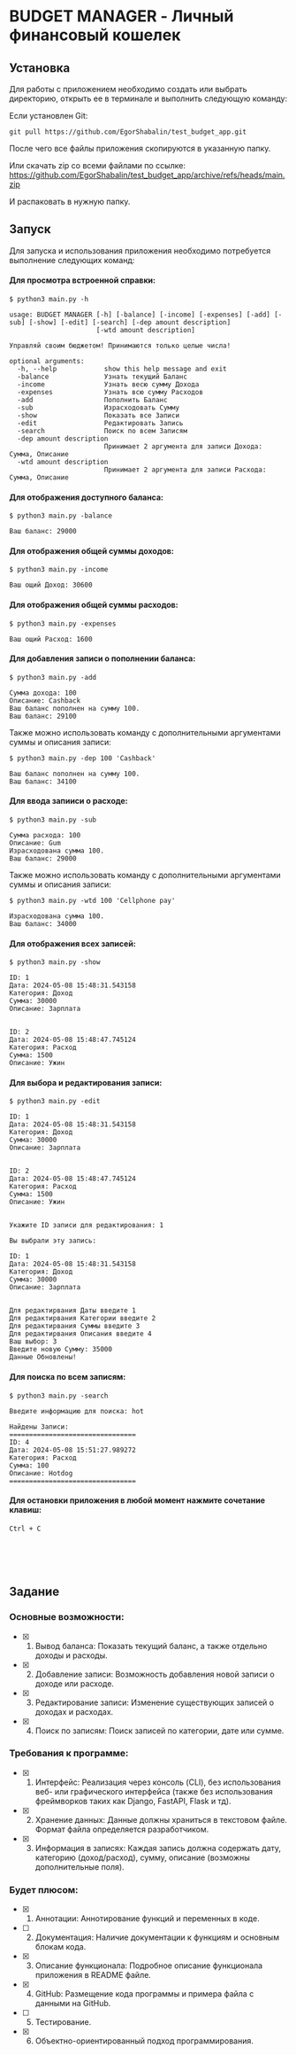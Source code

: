 # BUDGET MANAGER - Личный финансовый кошелек

## Установка
Для работы с приложением необходимо создать или выбрать директорию, открыть ее в терминале и выполнить следующую команду:

Если установлен Git:

```
git pull https://github.com/EgorShabalin/test_budget_app.git
```

После чего все файлы приложения скопируются в указанную папку.

Или скачать zip со всеми файлами по ссылке:
<https://github.com/EgorShabalin/test_budget_app/archive/refs/heads/main.zip>

И распаковать в нужную папку.



## Запуск
Для запуска и использования приложения необходимо потребуется выполнение следующих команд:

#### Для просмотра встроенной справки:

```
$ python3 main.py -h

usage: BUDGET MANAGER [-h] [-balance] [-income] [-expenses] [-add] [-sub] [-show] [-edit] [-search] [-dep amount description]
                      [-wtd amount description]

Управляй своим бюджетом! Принимаются только целые числа!

optional arguments:
  -h, --help            show this help message and exit
  -balance              Узнать текущий Баланс
  -income               Узнать весю сумму Дохода
  -expenses             Узнать всю сумму Расходов
  -add                  Пополнить Баланс
  -sub                  Израсходовать Сумму
  -show                 Показать все Записи
  -edit                 Редактировать Запись
  -search               Поиск по всем Записям
  -dep amount description
                        Принимает 2 аргумента для записи Дохода: Сумма, Описание
  -wtd amount description
                        Принимает 2 аргумента для записи Расхода: Сумма, Описание
```

#### Для отображения доступного баланса:

```
$ python3 main.py -balance

Ваш баланс: 29000
```

#### Для отображения общей суммы доходов:

```
$ python3 main.py -income

Ваш ощий Доход: 30600
```

#### Для отображения общей суммы расходов:

```
$ python3 main.py -expenses

Ваш ощий Расход: 1600
```

#### Для добавления записи о пополнении баланса:

```
$ python3 main.py -add

Сумма дохода: 100
Описание: Cashback
Ваш баланс пополнен на сумму 100.
Ваш баланс: 29100
```

Также можно использовать команду с дополнительными аргументами суммы и описания записи:

```
$ python3 main.py -dep 100 'Cashback'

Ваш баланс пополнен на сумму 100.
Ваш баланс: 34100
```

#### Для ввода запииси о расходе:

```
$ python3 main.py -sub

Сумма расхода: 100
Описание: Gum    
Израсходована сумма 100.
Ваш баланс: 29000
```

Также можно использовать команду с дополнительными аргументами суммы и описания записи:

```
$ python3 main.py -wtd 100 'Cellphone pay'

Израсходована сумма 100.
Ваш баланс: 34000
```

#### Для отображения всех записей:

```
$ python3 main.py -show

ID: 1
Дата: 2024-05-08 15:48:31.543158
Категория: Доход
Сумма: 30000
Описание: Зарплата            


ID: 2
Дата: 2024-05-08 15:48:47.745124
Категория: Расход
Сумма: 1500
Описание: Ужин
```

#### Для выбора и редактирования записи:

```
$ python3 main.py -edit

ID: 1
Дата: 2024-05-08 15:48:31.543158
Категория: Доход
Сумма: 30000
Описание: Зарплата            


ID: 2
Дата: 2024-05-08 15:48:47.745124
Категория: Расход
Сумма: 1500
Описание: Ужин


Укажите ID записи для редактирования: 1

Вы выбрали эту запись:

ID: 1
Дата: 2024-05-08 15:48:31.543158
Категория: Доход
Сумма: 30000
Описание: Зарплата            


Для редактирвания Даты введите 1
Для редактирвания Категории введите 2
Для редактирвания Суммы введите 3
Для редактирвания Описания введите 4
Ваш выбор: 3
Введите новую Сумму: 35000
Данные Обновлены!
```

#### Для поиска по всем записям:

```
$ python3 main.py -search

Введите информацию для поиска: hot 

Найдены Записи:
================================
ID: 4
Дата: 2024-05-08 15:51:27.989272
Категория: Расход
Сумма: 100
Описание: Hotdog            
================================
```
#### Для остановки приложения в любой момент нажмите сочетание клавиш:

```
Ctrl + C
```
<br>
<br>
<br>


## Задание

### Основные возможности:
- [x] 1. Вывод баланса: Показать текущий баланс, а также отдельно доходы и расходы.
- [x] 2. Добавление записи: Возможность добавления новой записи о доходе или расходе.
- [x] 3. Редактирование записи: Изменение существующих записей о доходах и расходах.
- [x] 4. Поиск по записям: Поиск записей по категории, дате или сумме.

### Требования к программе:
- [x] 1. Интерфейс: Реализация через консоль (CLI), без использования веб- или графического интерфейса (также без использования фреймворков таких как Django, FastAPI, Flask  и тд).
- [x] 2. Хранение данных: Данные должны храниться в текстовом файле. Формат файла определяется разработчиком.
- [x] 3. Информация в записях: Каждая запись должна содержать дату, категорию (доход/расход), сумму, описание (возможны дополнительные поля).

### Будет плюсом:
- [x] 1. Аннотации: Аннотирование функций и переменных в коде.
- [ ] 2. Документация: Наличие документации к функциям и основным блокам кода.
- [x] 3. Описание функционала: Подробное описание функционала приложения в README файле.
- [x] 4. GitHub: Размещение кода программы и примера файла с данными на GitHub.
- [ ] 5. Тестирование.
- [x] 6. Объектно-ориентированный подход программирования.
